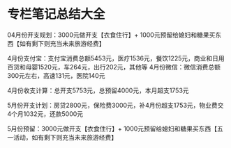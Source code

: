 # 专栏笔记总结大全






04月份开支规划：3000元做开支【衣食住行】+ 1000元预留给媳妇和糖果买东西【如有剩下则充当未来旅游经费】

4月份支付宝：支付宝消费总额5453元，医疗1536元，餐饮1225元，商业和日用百货和母婴1520元，车264元，出行202元，其他等
4月份微信：微信消费总额300元左右，高速131元，医院140元

4月份收支计算：总开支5753元，总预留4000元，本月超支1753元

5月份开支计划：房贷2800元，保险费3000元，补4月份超支1753元，物业费交4个月1032元，还款5000元

5月份预留：3000元做开支【衣食住行】+ 1000元预留给媳妇和糖果买东西【五一活动，如有剩下则充当未来旅游经费】